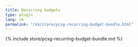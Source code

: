 ```yaml
---
title: Recurring budgets
type: plugin
lang: sk
permalink: "/sk/store/pcsg-recurring-budget-bundle.html"
---
```


{% include store/pcsg-recurring-budget-bundle.md %}
